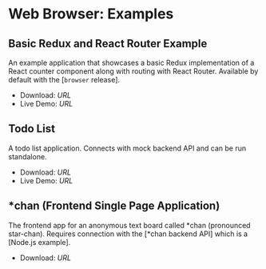 # Web Browser: Examples
## Basic Redux and React Router Example
An example application that showcases a basic Redux implementation of a React counter component along with routing with React Router. Available by default with the [`browser` release].

* Download: *URL*
* Live Demo: *URL*

## Todo List
A todo list application. Connects with mock backend API and can be run standalone.

* Download: *URL*
* Live Demo: *URL*

## *chan (Frontend Single Page Application)
The frontend app for an anonymous text board called *chan (pronounced star-chan). Requires connection with the [*chan backend API] which is a [Node.js example].

* Download: *URL*